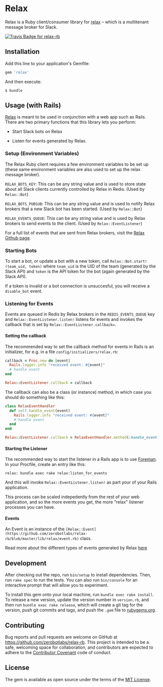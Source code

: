 # Relax

Relax is a Ruby client/consumer library for [relax](https://github.com/zerobotlabs/relax) &ndash; which is a multitenant message broker for Slack.

[![Travis Badge for relax-rb](https://api.travis-ci.org/zerobotlabs/relax-rb.svg?branch=master)](https://api.travis-ci.org/zerobotlabs/relax-rb)

## Installation

Add this line to your application's Gemfile:

```ruby
gem 'relax'
```

And then execute:

    $ bundle

## Usage (with Rails)

[Relax](https://github.com/zerobotlabs/relax) is meant to be used in
conjunction with a web app such as Rails. There are two primary
functions that this library lets you perform:

* Start Slack bots on Relax

* Listen for events generated by Relax.

### Setup (Environment Variables)

The Relax Ruby client requires a few environment variables to be set up
(these same environment variables are also used to set up the relax
message broker).

`RELAX_BOTS_KEY`: This can be any string value and is used to store state
about all Slack clients currently controlled by Relax in Redis. (Used by
`Relax::Bot`)

`RELAX_BOTS_PUBSUB`: This can be any string value and is used to notify
Relax brokers that a new Slack bot has been started. (Used by
`Relax::Bot`)

`RELAX_EVENTS_QUEUE`: This can be any string value and is used by Relax
brokers to send events to the client. (Used by `Relax::EventListener`)

For a full list of events that are sent from Relax brokers, visit the
[Relax Github page](https://github.com/zerobotlabs/relax).

### Starting Bots

To start a bot, or update a bot with a new token, call
`Relax::Bot.start!(team_uid, token)` where `team_uid` is the UID of the
team (generated by the Slack API) and `token` is the API token for the
bot (again generated by the Slack API).

If a token is invalid or a bot connection is unsuccesful, you will
receive a `disable_bot` event.

### Listening for Events

Events are queued in Redis by Relax brokers in the `REDIS_EVENTS_QUEUE`
key and `Relax::EventListener.listen!` listens for events and invokes
the callback that is set by `Relax::EventListener.callback=`.

#### Setting the callback

The recommended way to set the callback method for events in Rails is an
initializer, for e.g. in a file `config/initializers/relax.rb`:

```ruby
callback = Proc.new do |event|
  Rails.logger.info "received event: #{event}"
  # handle event
end

Relax::EventListener.callback = callback
```

The callback can also be a class (or instance) method, in which case you should do
something like this:

```ruby
class RelaxEventHandler
  def self.handle_event(event)
    Rails.logger.info "received event: #{event}"
    # handle event
  end
end

Relax::EventListener.callback = RelaxEventHandler.method(:handle_event)
```

#### Starting the Listener

The recommended way to start the listener in a Rails app is to use
[Foreman](https://github.com/ddollar/foreman). In your Procfile, create
an entry like this:

`relax: bundle exec rake relax:listen_for_events`

And this will invoke `Relax::EventListener.listen!` as part your of your
Rails application.

This process can be scaled indepedently from the rest of your web
application, and so the more events you get, the more "relax" listener
processes you can have.

#### Events

An Event is an instance of the
`[Relax::Event](https://github.com/zerobotlabs/relax-rb/blob/master/lib/relax/event.rb)` class.

Read more about the different types of events generated by Relax
[here](https://github.com/zerobotlabs/relax#events)

## Development

After checking out the repo, run `bin/setup` to install dependencies. Then, run `rake spec` to run the tests. You can also run `bin/console` for an interactive prompt that will allow you to experiment.

To install this gem onto your local machine, run `bundle exec rake install`. To release a new version, update the version number in `version.rb`, and then run `bundle exec rake release`, which will create a git tag for the version, push git commits and tags, and push the `.gem` file to [rubygems.org](https://rubygems.org).

## Contributing

Bug reports and pull requests are welcome on GitHub at https://github.com/zerobotlabs/relax-rb. This project is intended to be a safe, welcoming space for collaboration, and contributors are expected to adhere to the [Contributor Covenant](contributor-covenant.org) code of conduct.


## License

The gem is available as open source under the terms of the [MIT License](http://opensource.org/licenses/MIT).

